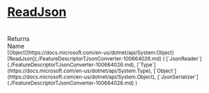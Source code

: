 # [ReadJson](./FeatureDescriptorTJsonConverter-100664026.md)


<br>
Returns<img width=542/>Name
<br>
<sub>[Object](https://docs.microsoft.com/en-us/dotnet/api/System.Object)</sub><img width=500/><sub>[ReadJson](./FeatureDescriptorTJsonConverter-100664026.md) ( [`JsonReader`](./FeatureDescriptorTJsonConverter-100664026.md), [`Type`](https://docs.microsoft.com/en-us/dotnet/api/System.Type), [`Object`](https://docs.microsoft.com/en-us/dotnet/api/System.Object), [`JsonSerializer`](./FeatureDescriptorTJsonConverter-100664026.md) )</sub><br>


